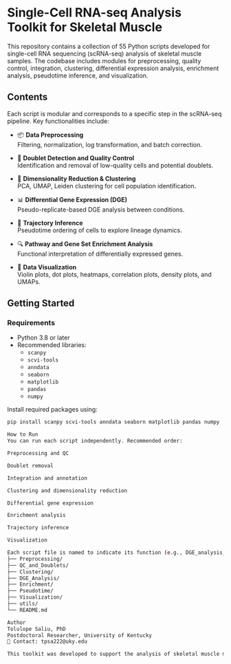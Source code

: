 # Single-Cell RNA-seq Analysis Toolkit for Skeletal Muscle

This repository contains a collection of 55 Python scripts developed for single-cell RNA sequencing (scRNA-seq) analysis of skeletal muscle samples. The codebase includes modules for preprocessing, quality control, integration, clustering, differential expression analysis, enrichment analysis, pseudotime inference, and visualization.

## Contents

Each script is modular and corresponds to a specific step in the scRNA-seq pipeline. Key functionalities include:

- 📦 **Data Preprocessing**  
  Filtering, normalization, log transformation, and batch correction.

- 🧬 **Doublet Detection and Quality Control**  
  Identification and removal of low-quality cells and potential doublets.

- 🧭 **Dimensionality Reduction & Clustering**  
  PCA, UMAP, Leiden clustering for cell population identification.

- 📊 **Differential Gene Expression (DGE)**  
  Pseudo-replicate-based DGE analysis between conditions.

- 🔁 **Trajectory Inference**  
  Pseudotime ordering of cells to explore lineage dynamics.

- 🔍 **Pathway and Gene Set Enrichment Analysis**  
  Functional interpretation of differentially expressed genes.

- 🧪 **Data Visualization**  
  Violin plots, dot plots, heatmaps, correlation plots, density plots, and UMAPs.

## Getting Started

### Requirements

- Python 3.8 or later
- Recommended libraries:
  - `scanpy`
  - `scvi-tools`
  - `anndata`
  - `seaborn`
  - `matplotlib`
  - `pandas`
  - `numpy`

Install required packages using:

```bash
pip install scanpy scvi-tools anndata seaborn matplotlib pandas numpy

How to Run
You can run each script independently. Recommended order:

Preprocessing and QC

Doublet removal

Integration and annotation

Clustering and dimensionality reduction

Differential gene expression

Enrichment analysis

Trajectory inference

Visualization

Each script file is named to indicate its function (e.g., DGE_analysis_YSham_vs_YOV.py, Trajectory_inference_Aged.py, ViolinPlot_Cluster4.py)
├── Preprocessing/
├── QC_and_Doublets/
├── Clustering/
├── DGE_Analysis/
├── Enrichment/
├── Pseudotime/
├── Visualization/
├── utils/
└── README.md

Author
Tolulope Saliu, PhD
Postdoctoral Researcher, University of Kentucky
📧 Contact: tpsa222@uky.edu

This toolkit was developed to support the analysis of skeletal muscle mononuclear cell heterogeneity and responses to physiological perturbations. The scripts can be adapted to other single-cell datasets with minor modifications.
